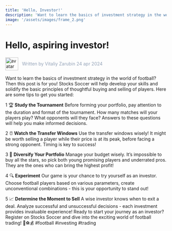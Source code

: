 ```yaml
---
title: 'Hello, Investor!'
description: 'Want to learn the basics of investment strategy in the world of football? Then this post is for you!'
image: '/assets/images/frame_2.png'
---
```


# Hello, aspiring investor!

<div style="display: flex; align-items: center; gap:12px">
<img src="/assets/images/avatar.png" alt="avatar" style="width:40px; height:auto; display:inlinee" /> <p style="color:#94a3b8; ">Written by Vitaliy Zarubin 24 apr 2024</p>
</div>

Want to learn the basics of investment strategy in the world of football? Then this post is for you! Stocks Soccer will help develop your skills and solidify the basic principles of thoughtful buying and selling of players. Here are some tips to get you started:

1 🏆 **Study the Tournament**
Before forming your portfolio, pay attention to the duration and format of the tournament. How many matches will your players play? What opponents will they face? Answers to these questions will help you make informed decisions.

2 ⏰ **Watch the Transfer Windows**
Use the transfer windows wisely! It might be worth selling a player while their price is at its peak, before facing a strong opponent. Timing is key to success!

3 🎯 **Diversify Your Portfolio**
Manage your budget wisely. It’s impossible to buy all the stars, so pick both young promising players and underrated pros. They are the ones who can bring the highest profit!

4 🔍 **Experiment**
Our game is your chance to try yourself as an investor. Choose football players based on various parameters, create unconventional combinations - this is your opportunity to stand out!

5 📈 **Determine the Moment to Sell**
A wise investor knows when to exit a deal. Analyze successful and unsuccessful decisions - each investment provides invaluable experience!
Ready to start your journey as an investor? Register on Stocks Soccer and dive into the exciting world of football trading! 🌟⚽️💰
#football #investing #trading
